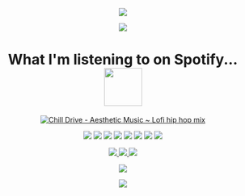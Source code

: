 <p align="center">
    <img src="https://novatorem-bay-eight.vercel.app/api/spotify#gh-dark-mode-only"/>
</p>

<p align="center">
  <a href="https://open.spotify.com/user/31vquxt2ifie5tzb7xmnuakxgshe">
    <img src="https://novatorem-light-238epjfey-brudnak.vercel.app/api/spotify.svg#gh-light-mode-only"/>
  </a>
</p>

<h1 align="center">
  What I'm listening to on Spotify...
  <img src="https://github.com/brudnak/brudnak/blob/main/img/spotify.gif" width="75" />
</h1>

<p align="center">
  <a href="https://youtu.be/iicfmXFALM8">
    <img src="https://github.com/brudnak/brudnak/blob/main/img/chill-drive.webp"
      alt="Chill Drive - Aesthetic Music ~ Lofi hip hop mix" />
  </a>
</p>

<!-- Where to find these icons: https://simpleicons.org -->

<p align="center">
  <img src="https://img.shields.io/badge/-Go-00ADD8?logo=go&logoColor=white&style=flat" />
  <img src="https://img.shields.io/badge/-Kubernetes-326CE5?logo=kubernetes&logoColor=white&style=flat" />
  <img src="https://img.shields.io/badge/-Rancher-0075A8?logo=rancher&logoColor=white&style=flat" />
  <img src="https://img.shields.io/badge/-Terraform-7B42BC?logo=terraform&logoColor=white&style=flat" />
  <img src="https://img.shields.io/badge/-Amazon_AWS-232F3E?logo=amazonaws&logoColor=white&style=flat" />
  <img src="https://img.shields.io/badge/-JavaScript-F7DF1E?logo=javascript&logoColor=white&style=flat" />
  <img src="https://img.shields.io/badge/-HTML5-E34F26?logo=html5&logoColor=white&style=flat" />
  <img src="https://img.shields.io/badge/-CSS3-1572B6?logo=css3&logoColor=white&style=flat" />
</p>
<p align="center">

  <a href="https://www.linkedin.com/in/andrew-brudnak">
    <img src="https://img.shields.io/badge/-LinkedIn-0A66C2?logo=linkedin&logoColor=white&style=flat" />
  </a>
  <a href="https://gitlab.com/brudnak">
    <img src="https://img.shields.io/badge/-GitLab-FCA121?logo=gitlab&logoColor=white&style=flat" />
  </a>
  <a href="https://hub.docker.com/u/brudnak">
    <img src="https://img.shields.io/badge/-Docker_Hub-2496ED?logo=docker&logoColor=white&style=flat" />
  </a>
</p>

<p align="center">
  <img
    src="https://github.com/brudnak/brudnak/blob/output/github-contribution-grid-snake.svg#gh-dark-mode-only"
  />
</p>

<p align="center">
  <img
    src="https://github.com/brudnak/brudnak/blob/output/github-contribution-grid-snake.gif#gh-light-mode-only"
  />
</p>